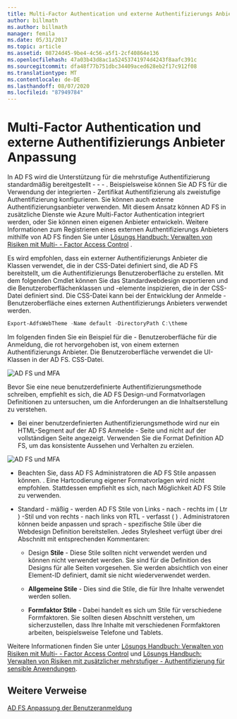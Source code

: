 ```yaml
---
title: Multi-Factor Authentication und externe Authentifizierungs Anbieter Anpassung
author: billmath
ms.author: billmath
manager: femila
ms.date: 05/31/2017
ms.topic: article
ms.assetid: 08724d45-9be4-4c56-a5f1-2cf40864e136
ms.openlocfilehash: 47a03b43d8ac1a52453741974d4243f8aafc391c
ms.sourcegitcommit: dfa48f77b751dbc34409aced628eb2f17c912f08
ms.translationtype: MT
ms.contentlocale: de-DE
ms.lasthandoff: 08/07/2020
ms.locfileid: "87949784"
---
```

# <a name="multi-factor-authentication-and-external-authentication-providers-customization"></a>Multi-Factor Authentication und externe Authentifizierungs Anbieter Anpassung

In AD FS wird die Unterstützung für die mehrstufige Authentifizierung standardmäßig bereitgestellt \- \- \- . Beispielsweise können Sie AD FS für die Verwendung der integrierten \- Zertifikat Authentifizierung als zweistufige Authentifizierung konfigurieren. Sie können auch externe Authentifizierungsanbieter verwenden. Mit diesem Ansatz können AD FS in zusätzliche Dienste wie Azure Multi-Factor Authentication integriert werden, oder Sie können einen eigenen Anbieter entwickeln. Weitere Informationen zum Registrieren eines externen Authentifizierungs Anbieters mithilfe von AD FS finden Sie unter [Lösungs Handbuch: Verwalten von Risiken mit Multi- \- Factor Access Control](./manage-risk-with-conditional-access-control.md) .

Es wird empfohlen, dass ein externer Authentifizierungs Anbieter die Klassen verwendet, die in der CSS-Datei definiert sind, die AD FS bereitstellt, um die Authentifizierungs Benutzeroberfläche zu erstellen. Mit dem folgenden Cmdlet können Sie das Standardwebdesign exportieren und die Benutzeroberflächenklassen und -elemente inspizieren, die in der CSS-Datei definiert sind. Die CSS-Datei kann bei der Entwicklung der Anmelde \- Benutzeroberfläche eines externen Authentifizierungs Anbieters verwendet werden.

```powershell
Export-AdfsWebTheme -Name default -DirectoryPath C:\theme
```

Im folgenden finden Sie ein Beispiel für die \- Benutzeroberfläche für die Anmeldung, die rot hervorgehoben ist, von einem externen Authentifizierungs Anbieter. Die Benutzeroberfläche verwendet die UI-Klassen in der AD FS. CSS-Datei.

![AD FS und MFA](media/AD-FS-user-sign-in-customization/ADFS_Blue_Custom8.png)

Bevor Sie eine neue benutzerdefinierte Authentifizierungsmethode schreiben, empfiehlt es sich, die AD FS Design-und Formatvorlagen Definitionen zu untersuchen, um die Anforderungen an die Inhaltserstellung zu verstehen.

-   Bei einer benutzerdefinierten Authentifizierungsmethode wird nur ein HTML-Segment auf der AD FS Anmelde \- Seite und nicht auf der vollständigen Seite angezeigt. Verwenden Sie die Format Definition AD FS, um das konsistente Aussehen und Verhalten zu erzielen.

![AD FS und MFA](media/AD-FS-user-sign-in-customization/ADFS_Blue_Custom9.png)

-   Beachten Sie, dass AD FS Administratoren die AD FS Stile anpassen können. . Eine Hartcodierung eigener Formatvorlagen wird nicht empfohlen. Stattdessen empfiehlt es sich, nach Möglichkeit AD FS Stile zu verwenden.

-   Standard \- mäßig \- werden AD FS Stile von Links \- nach \- rechts im \( Ltr \) -Stil und von rechts \- nach links von RTL \- verfasst \( \) . Administratoren können beide anpassen und sprach \- spezifische Stile über die Webdesign Definition bereitstellen. Jedes Stylesheet verfügt über drei Abschnitt mit entsprechenden Kommentaren:

    -   Design **Stile** \- Diese Stile sollten nicht verwendet werden und können nicht verwendet werden. Sie sind für die Definition des Designs für alle Seiten vorgesehen. Sie werden absichtlich von einer Element-ID definiert, damit sie nicht wiederverwendet werden.

    -   **Allgemeine Stile** \- Dies sind die Stile, die für Ihre Inhalte verwendet werden sollen.

    -   **Formfaktor Stile** \- Dabei handelt es sich um Stile für verschiedene Formfaktoren. Sie sollten diesen Abschnitt verstehen, um sicherzustellen, dass Ihre Inhalte mit verschiedenen Formfaktoren arbeiten, beispielsweise Telefone und Tablets.

Weitere Informationen finden Sie unter [Lösungs Handbuch: Verwalten von Risiken mit Multi- \- Factor Access Control](./manage-risk-with-conditional-access-control.md) und [Lösungs Handbuch: Verwalten von Risiken mit zusätzlicher mehrstufiger \- Authentifizierung für sensible Anwendungen](https://tnstage.redmond.corp.microsoft.com/library/dn280949.aspx).

## <a name="additional-references"></a>Weitere Verweise
[AD FS Anpassung der Benutzeranmeldung](AD-FS-user-sign-in-customization.md)
